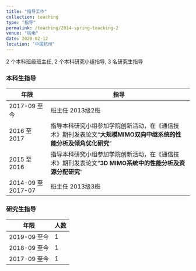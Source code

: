 ```yaml
---
title: "指导工作"
collection: teaching
type: "指导"
permalink: /teaching/2014-spring-teaching-2
venue: "杭电"
date: 2020-02-12
location: "中国杭州"
---
```

2 个本科班级班主任, 2 个本科研究小组指导, 3 名研究生指导


### 本科生指导

| 年限                 | 指导                      |
| ---------------------- | ---------------------|
| 2017-09 至今    | 班主任   2013级2班 |
| 2016 至2017            | 指导本科研究小组参加学院创新活动，在《通信技术》期刊发表论文“**大规模MIMO双向中继系统的性能分析及倾角优化研究**” |
| 2015 至2016            | 指导本科研究小组参加学院创新活动，在《通信技术》期刊发表论文“**3D MIMO系统中的性能分析及资源分配研究**” |
| 2014-09 至 2017-07      | 班主任   2013级3班 |

### 研究生指导

| 年限       | 人数             |
| ----------| -----------------------|
| 2019-09 至今     |  1 |
| 2018-09 至今     |  1 |
| 2017-09 至今     |  1 |